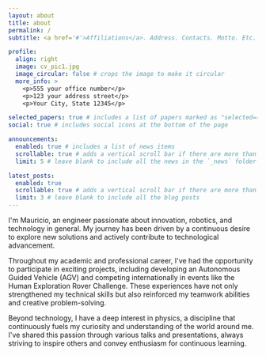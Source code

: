 ```yaml
---
layout: about
title: about
permalink: /
subtitle: <a href='#'>Affiliations</a>. Address. Contacts. Motto. Etc.

profile:
  align: right
  image: cv_pic1.jpg
  image_circular: false # crops the image to make it circular
  more_info: >
    <p>555 your office number</p>
    <p>123 your address street</p>
    <p>Your City, State 12345</p>

selected_papers: true # includes a list of papers marked as "selected={true}"
social: true # includes social icons at the bottom of the page

announcements:
  enabled: true # includes a list of news items
  scrollable: true # adds a vertical scroll bar if there are more than 3 news items
  limit: 5 # leave blank to include all the news in the `_news` folder

latest_posts:
  enabled: true
  scrollable: true # adds a vertical scroll bar if there are more than 3 new posts items
  limit: 3 # leave blank to include all the blog posts
---
```


I'm Mauricio, an engineer passionate about innovation, robotics, and technology in general. My journey has been driven by a continuous desire to explore new solutions and actively contribute to technological advancement.

Throughout my academic and professional career, I've had the opportunity to participate in exciting projects, including developing an Autonomous Guided Vehicle (AGV) and competing internationally in events like the Human Exploration Rover Challenge. These experiences have not only strengthened my technical skills but also reinforced my teamwork abilities and creative problem-solving.

Beyond technology, I have a deep interest in physics, a discipline that continuously fuels my curiosity and understanding of the world around me. I've shared this passion through various talks and presentations, always striving to inspire others and convey enthusiasm for continuous learning.



